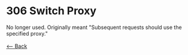 # 306 Switch Proxy

No longer used. Originally meant "Subsequent requests should use the specified proxy."
<br />
<br />
[<-- Back](../../http_codes.md)